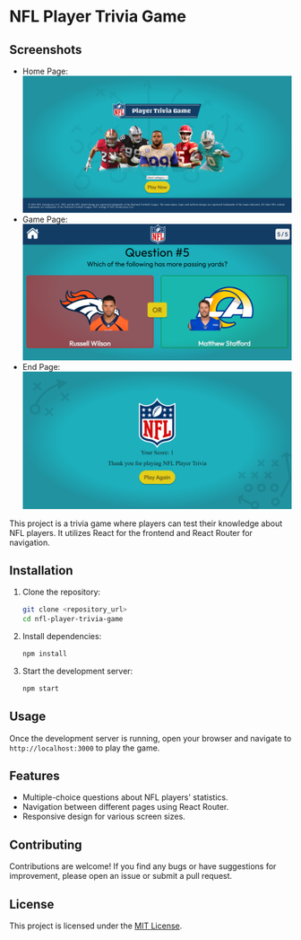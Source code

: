 # NFL Player Trivia Game

## Screenshots

- Home Page: ![Home Page](homeScreenshot.png)
- Game Page: ![Game Page](gameScreenshot.png)
- End Page: ![End Page](endScreenshot.png)

This project is a trivia game where players can test their knowledge about NFL players. It utilizes React for the frontend and React Router for navigation.

## Installation

1. Clone the repository:

    ```bash
    git clone <repository_url>
    cd nfl-player-trivia-game
    ```

2. Install dependencies:

    ```bash
    npm install
    ```

3. Start the development server:

    ```bash
    npm start
    ```

## Usage

Once the development server is running, open your browser and navigate to `http://localhost:3000` to play the game.

## Features

- Multiple-choice questions about NFL players' statistics.
- Navigation between different pages using React Router.
- Responsive design for various screen sizes.

## Contributing

Contributions are welcome! If you find any bugs or have suggestions for improvement, please open an issue or submit a pull request.

## License

This project is licensed under the [MIT License](LICENSE).
